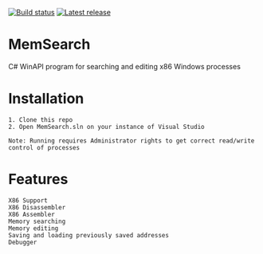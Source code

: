 [![Build status](https://github.com/simasce/MemSearch/actions/workflows/dotnet.yml/badge.svg)](https://github.com/simasce/MemSearch)
[![Latest release](https://img.shields.io/github/v/release/simasce/MemSearch)](https://github.com/simasce/MemSearch)

# MemSearch
C# WinAPI program for searching and editing x86 Windows processes

# Installation

```
1. Clone this repo
2. Open MemSearch.sln on your instance of Visual Studio

Note: Running requires Administrator rights to get correct read/write control of processes
```

# Features
```
X86 Support
X86 Disassembler
X86 Assembler
Memory searching
Memory editing
Saving and loading previously saved addresses
Debugger
```
